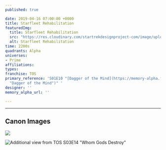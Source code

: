 ```yaml
---
published: true

date: 2019-04-16 07:00:00 +0000
title: Starfleet Rehabilitation
featuredImg:
  title: Starfleet Rehabilitation
  src: "https://res.cloudinary.com/startrekdesignproject-com/image/upload/v1555390199/StarfleetRehabilitation.png"
  alt: Starfleet Rehabilitation
time: 2200s
quadrants: Alpha
universes:
- Prime
affiliations:
types:
franchise: TOS
primary_reference: 'S01E10 "[Dagger of the Mind](https://memory-alpha.fandom.com/wiki/Dagger_of_the_Mind
  "Dagger of the Mind")" '
designer: ''
memory_alpha_url: ''

---
```

___
## Canon Images

![](https://res.cloudinary.com/startrekdesignproject-com/image/upload/v1555390199/StarfleetRehabilitation3.jpg)

![Additional view from TOS S03E14 "Whom Gods Destroy"](https://res.cloudinary.com/startrekdesignproject-com/image/upload/v1555390199/StarfleetRehacilitation1.jpg 'Additional view from TOS S03E14 "Whom Gods Destroy"')